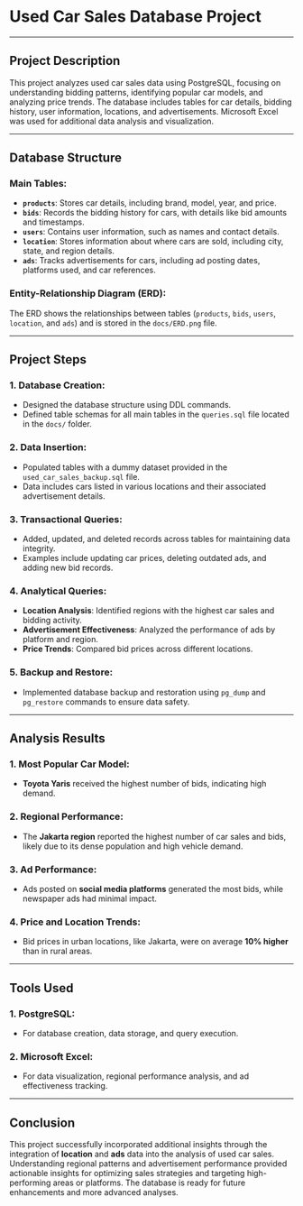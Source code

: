 # **Used Car Sales Database Project**

---

## **Project Description**  
This project analyzes used car sales data using PostgreSQL, focusing on understanding bidding patterns, identifying popular car models, and analyzing price trends. The database includes tables for car details, bidding history, user information, locations, and advertisements. Microsoft Excel was used for additional data analysis and visualization.

---

## **Database Structure**  

### **Main Tables**:  
- **`products`**: Stores car details, including brand, model, year, and price.  
- **`bids`**: Records the bidding history for cars, with details like bid amounts and timestamps.  
- **`users`**: Contains user information, such as names and contact details.  
- **`location`**: Stores information about where cars are sold, including city, state, and region details.  
- **`ads`**: Tracks advertisements for cars, including ad posting dates, platforms used, and car references.  

### **Entity-Relationship Diagram (ERD)**:  
The ERD shows the relationships between tables (`products`, `bids`, `users`, `location`, and `ads`) and is stored in the `docs/ERD.png` file.  

---

## **Project Steps**  

### 1. **Database Creation**:  
- Designed the database structure using DDL commands.  
- Defined table schemas for all main tables in the `queries.sql` file located in the `docs/` folder.  

### 2. **Data Insertion**:  
- Populated tables with a dummy dataset provided in the `used_car_sales_backup.sql` file.  
- Data includes cars listed in various locations and their associated advertisement details.  

### 3. **Transactional Queries**:  
- Added, updated, and deleted records across tables for maintaining data integrity.  
- Examples include updating car prices, deleting outdated ads, and adding new bid records.  

### 4. **Analytical Queries**:  
- **Location Analysis**: Identified regions with the highest car sales and bidding activity.  
- **Advertisement Effectiveness**: Analyzed the performance of ads by platform and region.  
- **Price Trends**: Compared bid prices across different locations.  

### 5. **Backup and Restore**:  
- Implemented database backup and restoration using `pg_dump` and `pg_restore` commands to ensure data safety.  

---

## **Analysis Results**  

### 1. **Most Popular Car Model**:  
- **Toyota Yaris** received the highest number of bids, indicating high demand.  

### 2. **Regional Performance**:  
- The **Jakarta region** reported the highest number of car sales and bids, likely due to its dense population and high vehicle demand.  

### 3. **Ad Performance**:  
- Ads posted on **social media platforms** generated the most bids, while newspaper ads had minimal impact.  

### 4. **Price and Location Trends**:  
- Bid prices in urban locations, like Jakarta, were on average **10% higher** than in rural areas.  

---

## **Tools Used**  

### 1. **PostgreSQL**:  
- For database creation, data storage, and query execution.  

### 2. **Microsoft Excel**:  
- For data visualization, regional performance analysis, and ad effectiveness tracking.  

---

## **Conclusion**  
This project successfully incorporated additional insights through the integration of **location** and **ads** data into the analysis of used car sales. Understanding regional patterns and advertisement performance provided actionable insights for optimizing sales strategies and targeting high-performing areas or platforms. The database is ready for future enhancements and more advanced analyses.

